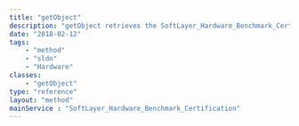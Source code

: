 ```yaml
---
title: "getObject"
description: "getObject retrieves the SoftLayer_Hardware_Benchmark_Certification object whose ID number corresponds to the ID number of the init parameter passed to the SoftLayer_Hardware_Benchmark_Certification service. "
date: "2018-02-12"
tags:
    - "method"
    - "sldn"
    - "Hardware"
classes:
    - "getObject"
type: "reference"
layout: "method"
mainService : "SoftLayer_Hardware_Benchmark_Certification"
---
```

